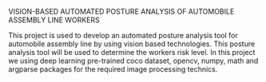 VISION-BASED AUTOMATED POSTURE ANALYSIS OF AUTOMOBILE ASSEMBLY LINE WORKERS

This project is used to develop an automated posture analysis tool for automobile assembly line by using vision based technologies. This posture analysis tool will be used to determine the workers risk level.
In this project we using deep learning pre-trained coco dataset, opencv, numpy, math and argparse packages for the required image processing technics.
